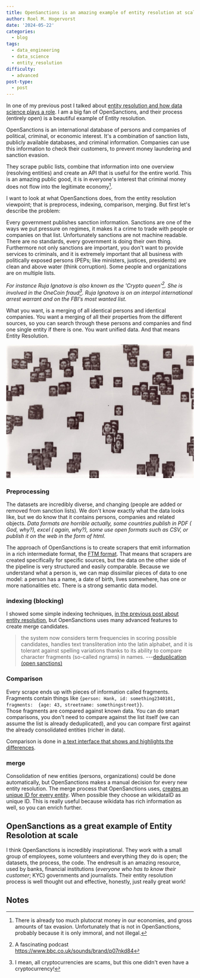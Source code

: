 ```yaml
---
title: OpenSanctions is an amazing example of entity resolution at scale
author: Roel M. Hogervorst
date: '2024-05-22'
categories:
  - blog
tags:
  - data_engineering
  - data_science
  - entity_resolution
difficulty:
  - advanced
post-type:
  - post
---
```


In one of my previous post I talked about [entity resolution and how data science plays a role](/blog/2024/04/24/entity-resolution-for-data-scientists/). I am a big fan of OpenSanctions, and their process (entirely open) is a beautiful example of Entity resolution. 

OpenSanctions is an international database of persons and companies of political, criminal, or economic interest. It's a combination of sanction lists, publicly available databases, and criminal information. Companies can use this information to check their customers, to prevent money laundering and sanction evasion. 

They scrape public lists, combine that information into one overview (resolving entities) and create an API that is useful for the entire world. This is an amazing public good, it is in everyone's interest that criminal money does not flow into the legitimate economy[^1]. 

I want to look at what OpenSanctions does, from the entity resolution viewpoint; that is preprocess, indexing, comparison, merging. But first let's describe the problem:

Every government publishes sanction information. Sanctions are one of the ways we put pressure on regimes, it makes it a crime to trade with people or companies on that list. Unfortunately sanctions are not 
machine readable. There are no standards, every government is doing their own thing.
Furthermore not only sanctions are important, you don't want to provide services to criminals, and
it is extremely important that all business with politically exposed persons (PEPs; like ministers, justices, presidents) are clean and above water (think corruption).
Some people and organizations are on multiple lists. 

_For instance Ruja Ignatova
is also known as the 'Crypto queen'[^3]. She is involved in the OneCoin fraud[^2].
Ruja Ignatova is on an interpol international arrest warrant and on the FBI's most wanted list._ 

What you want, is a merging of all identical persons and identical companies. You want a merging of all their properties from the different sources, so you can search through these persons and companies and find one single entity if there is one. You want unified data. And that means Entity Resolution.

![A laptopogram based on a neutral background and populated by scattered squared portraits, all monochromatic, grouped according to similarity. The groupings vary in size, ranging from single faces to overlapping collections of up to twelve. The facial expressions of all the individuals featured are neutral, represented through a mixture of ages and genders.](PhilippSchmitt-AT&TLaboratoriesCambridgeDataflock-1280x914.jpg)

### Preprocessing

The datasets are incredibly diverse, and changing (people are added or removed from sanction lists). We don't know exactly what the data looks like, but we do know that it contains persons, companies and related objects. 
_Data formats are horrible actually, some countries publish in PDF ( God, why?), excel ( again, why?),  some use open formats such as CSV, or publish it on the web in the form of html._

The approach of OpenSanctions is to create scrapers that emit information in a rich intermediate format, the [FTM format](https://followthemoney.tech/explorer/). That means that scrapers are created specifically for specific sources, but the data on the other side of the pipeline is very structured and easily comparable. Because we understand what a person is, we can map dissimilar pieces of data to one model: a person has a name, a date of birth, lives somewhere, has one or more nationalities etc. There is a strong semantic data model.

### indexing (blocking)

I showed some simple indexing techniques, [in the previous post about entity resolution](/blog/2024/04/24/entity-resolution-for-data-scientists/), but OpenSanctions uses many advanced features to create merge candidates.

>  the system now considers term frequencies in scoring possible candidates, handles text transliteration into the latin alphabet, and it is tolerant against spelling variations thanks to its ability to compare character fragments (so-called ngrams) in names. ---[deduplication (open sanctions)](https://www.opensanctions.org/articles/2021-11-11-deduplication/)

### Comparison
Every scrape ends up with pieces of information called fragments. Fragments contain things like `{person: Hank, id: something2340101, fragments:  {age: 43, streetname: somethingstreet}}`.  
Those fragments are compared against known data. You can do smart comparisons, you don't need to compare against the list itself (we can assume the list is already deduplicated), and you can compare first
against the already consolidated entities (richer in data). 

Comparison is done in [a text interface that shows and highlights the differences](https://github.com/opensanctions/nomenklatura).

### merge
Consolidation of new entities (persons, organizations) could be done automatically, but OpenSanctions makes a manual decision for every new entity resolution. 
The merge process that OpenSanctions uses, [creates an unique ID for every entity](https://www.opensanctions.org/docs/identifiers/).
When possible they choose an wikidataID as unique ID. This is really useful because wikidata has rich information as well, so you can enrich further.

## OpenSanctions as a great example of Entity Resolotion at scale
I think OpenSanctions is incredibly inspirational. They work with a small group of employees, some volunteers and everything they do is open; the datasets, the process, the code. The endresult is an amazing resource, used by banks, financial institutions (_everyone who has to know their customer_; KYC) governments and journalists. Their entity resolution process is well thought out and effective, honestly, just really great work!

## Notes
[^1]: There is already too much plutocrat money in our economies, and gross amounts of tax evasion. Unfortunately that is not in OpenSanctions, probably because it is only immoral, and not illegal. 
[^2]: I mean, all cryptocurrencies are scams, but this one didn't even have a cryptocurrency!
[^3]: A fascinating podcast <https://www.bbc.co.uk/sounds/brand/p07nkd84>